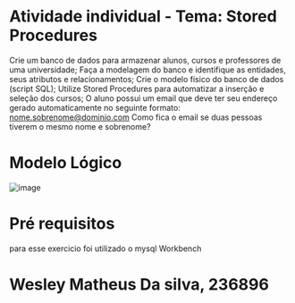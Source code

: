 # Atividade individual - Tema: Stored Procedures
Crie um banco de dados para armazenar alunos, cursos e professores de uma
universidade;
Faça a modelagem do banco e identifique as entidades, seus atributos e relacionamentos;
Crie o modelo físico do banco de dados (script SQL);
Utilize Stored Procedures para automatizar a inserção e seleção dos cursos;
O aluno possui um email que deve ter seu endereço gerado automaticamente no seguinte formato:
nome.sobrenome@dominio.com
Como fica o email se duas pessoas tiverem o mesmo nome e sobrenome?
# Modelo Lógico
![image](https://github.com/Weslethai/atividade-procedures/assets/137897667/1b5cd0c3-5116-4f30-975c-05762d63334a)


# Pré requisitos
para esse exercicio foi utilizado o mysql Workbench

# Wesley Matheus Da silva, 236896
